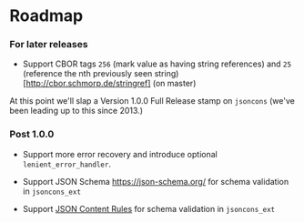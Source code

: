 # Roadmap

### For later releases

- Support CBOR tags `256` (mark value as having string references) and `25` (reference the nth previously seen string) [http://cbor.schmorp.de/stringref]
  (on master)

At this point we'll slap a Version 1.0.0 Full Release stamp on `jsoncons`
(we've been leading up to this since 2013.)

### Post 1.0.0

- Support more error recovery and introduce optional `lenient_error_handler`.

- Support JSON Schema https://json-schema.org/ for schema validation in `jsoncons_ext`

- Support [JSON Content Rules](https://datatracker.ietf.org/doc/draft-newton-json-content-rules/) for schema validation in `jsoncons_ext`

